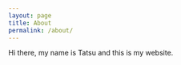 ```yaml
---
layout: page
title: About
permalink: /about/
---
```


Hi there, my name is Tatsu and this is my website.